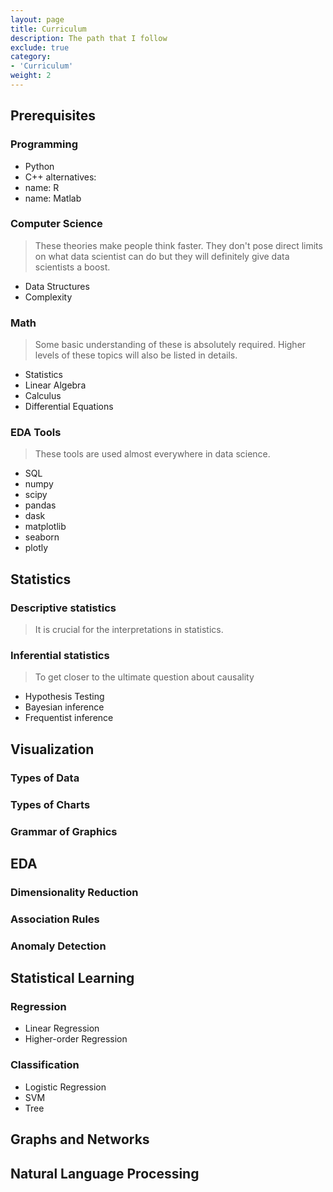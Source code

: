 ```yaml
---
layout: page
title: Curriculum
description: The path that I follow
exclude: true
category:
- 'Curriculum'
weight: 2
---
```



## Prerequisites

### Programming


- Python
- C++
alternatives:
- name: R
- name: Matlab


### Computer Science

> These theories make people think faster. They don't pose direct limits on what data scientist can do but they will definitely give data scientists a boost.

- Data Structures
- Complexity


### Math

> Some basic understanding of these is absolutely required. Higher levels of these topics will also be listed in details.

- Statistics
- Linear Algebra
- Calculus
- Differential Equations


### EDA Tools

> These tools are used almost everywhere in data science.

- SQL
- numpy
- scipy
- pandas
- dask
- matplotlib
- seaborn
- plotly

## Statistics


### Descriptive statistics

> It is crucial for the interpretations in statistics.

### Inferential statistics

> To get closer to the ultimate question about causality

- Hypothesis Testing
- Bayesian inference
- Frequentist inference

## Visualization

### Types of Data

### Types of Charts

### Grammar of Graphics

## EDA

### Dimensionality Reduction


### Association Rules

### Anomaly Detection


## Statistical Learning

### Regression

- Linear Regression
- Higher-order Regression


### Classification

- Logistic Regression
- SVM
- Tree



## Graphs and Networks

## Natural Language Processing